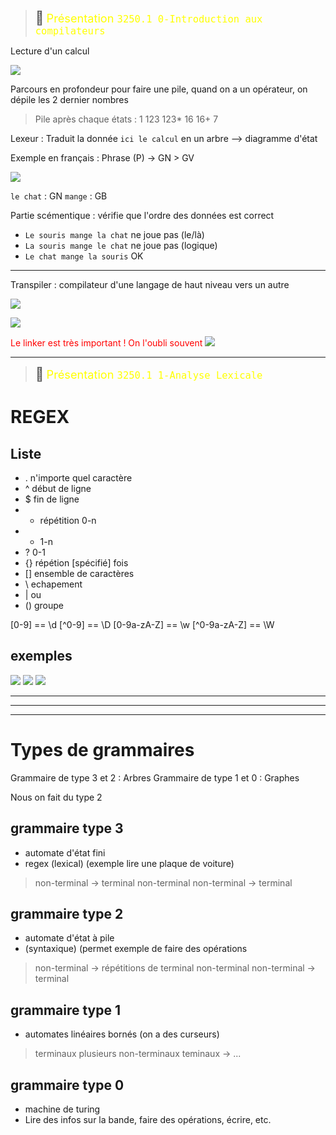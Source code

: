 > <span style="font-size: 1.5em">📖</span> <span style="color: yellow; font-size: 1.3em;">Présentation `3250.1 0-Introduction aux compilateurs`</span>



Lecture d'un calcul

![](Screen/1.png)

Parcours en profondeur pour faire une pile, quand on a un opérateur, on dépile les 2 dernier nombres
> Pile après chaque états : 
> 1
> 123
> 123*
> 16
> 16+
> 7


Lexeur : Traduit la donnée `ici le calcul` en un arbre
--> diagramme d'état

Exemple en français :
Phrase (P) -> GN > GV

![](Screen/2.png)

`le chat` : GN
`mange` : GB

Partie scémentique : vérifie que l'ordre des données est correct
- `Le souris mange la chat` ne joue pas (le/là)
- `La souris mange le chat` ne joue pas (logique)
- `Le chat mange la souris` OK


----

Transpiler : compilateur d'une langage de haut niveau vers un autre

![](Screen/3.png)

![](Screen/2022-09-22-09-17-03.png)

<span style="color:red">Le linker est très important ! On l'oubli souvent</span>
![](Screen/2022-09-22-09-26-43.png)


----
> <span style="font-size: 1.5em">📖</span> <span style="color: yellow; font-size: 1.3em;">Présentation `3250.1 1-Analyse Lexicale`</span>









# REGEX

## Liste 
- .  n'importe quel caractère
- ^ début de ligne
- $ fin de ligne
- * répétition 0-n
- + 1-n
- ? 0-1
- {} répétion [spécifié] fois
- [] ensemble de caractères
- \ echapement
- | ou
- () groupe


[0-9] == \d
[^0-9] == \D
[0-9a-zA-Z] == \w
[^0-9a-zA-Z] == \W

## exemples
![](Screen/2022-09-22-10-51-26.png)
![](Screen/2022-09-22-10-52-24.png)
![](Screen/2022-09-22-10-53-17.png)




-----------
------------
------------

# Types de grammaires

Grammaire de type 3 et 2 : Arbres
Grammaire de type 1 et 0 : Graphes

Nous on fait du type 2

## grammaire type 3 
- automate d'état fini
- regex (lexical) (exemple lire une plaque de voiture)

> non-terminal -> terminal non-terminal
non-terminal -> terminal

## grammaire type 2
- automate d'état à pile
- (syntaxique) (permet exemple de faire des opérations
>non-terminal -> répétitions de terminal non-terminal
non-terminal -> terminal

## grammaire type 1
- automates linéaires bornés (on a des curseurs)
> terminaux plusieurs non-terminaux teminaux -> ...

## grammaire type 0
- machine de turing
- Lire des infos sur la bande, faire des opérations, écrire, etc.